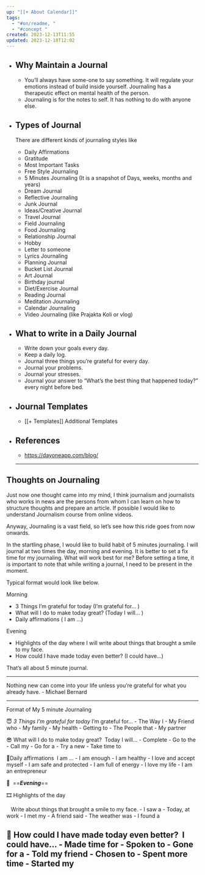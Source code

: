 ```yaml
---
up: "[[+ About Calendar]]"
tags:
  - "#on/readme, "
  - "#concept "
created: 2023-12-13T11:55
updated: 2023-12-18T12:02
---
```


- ## Why Maintain a Journal
	- You’ll always have some-one to say something. It will regulate your emotions instead of build inside yourself. Journaling has a therapeutic effect on mental health of the person.
	- Journaling is for the notes to self. It has nothing to do with anyone else.
- ## Types of Journal
	 There are different kinds of journaling styles like
	- Daily Affirmations
	- Gratitude
	- Most Important Tasks
	- Free Style Journaling
	- 5 Minutes Journaling (It is a snapshot of Days, weeks, months and years)
	- Dream Journal
	- Reflective Journaling
	- Junk Journal
	- Ideas/Creative Journal
	- Travel Journal
	- Field Journaling
	- Food Journaling
	- Relationship Journal
	- Hobby
	- Letter to someone
	- Lyrics Journaling
	- Planning Journal
	- Bucket List Journal
	- Art Journal
	- Birthday journal
	- Diet/Exercise Journal
	- Reading Journal
	- Meditation Journaling
	- Calendar Journaling
	- Video Journaling (like Prajakta Koli or vlog)
- ## What to write in a Daily Journal
	- Write down your goals every day.
	- Keep a daily log.
	- Journal three things you’re grateful for every day.
	- Journal your problems.
	- Journal your stresses.
	- Journal your answer to “What’s the best thing that happened today?” every night before bed.
- ## Journal Templates
	- [[+ Templates]] Additional Templates
- ## References
	- https://dayoneapp.com/blog/


  ---
## Thoughts on Journaling

Just now one thought came into my mind, I think journalism and journalists who works in news are the persons from whom I can learn on how to structure thoughts and prepare an article. If possible I would like to understand Journalism course from online videos. 

Anyway, Journaling is a vast field, so let’s see how this ride goes from now onwards.

In the startling phase, I would like to build habit of 5 minutes journaling. I will journal at two times the day, morning and evening. It is better to set a fix time for my journaling. What will work best for me? Before setting a time, it is important to note that while writing a journal, I need to be present in the moment. 

Typical format would look like below.

Morning

-   3 Things I’m grateful for today (I’m grateful for… )
-   What will I do to make today great? (Today I will… )
-   Daily affirmations ( I am …)

Evening

-   Highlights of the day where I will write about things that brought a smile to my face.
-   How could I have made today even better? (I could have…) 

That’s all about 5 minute journal. 

--- 

Nothing new can come into your life unless you’re grateful for what you already have. - Michael Bernard 

---
Format of My 5 minute Journaling 

😇 *3 Things I’m grateful for today*
	I’m grateful for…
	- The Way I 
	- My Friend who
	- My family
	- My health
	- Getting to
	- The People that
	- My partner

😎 What will I do to make today great? 
	Today I will…
	- Complete
	- Go to the
	- Call my 
	- Go for a
	- Try a new
	- Take time to

🥋Daily affirmations 
	I am …
	- I am enough
	- I am healthy
	- I love and accept myself
	- I am safe and protected
	- I am full of energy
	- I love my life
	- I am an entrepreneur 


🌝  ==***Evening***==

🎞 Highlights of the day 

   Write about things that brought a smile to my face.
	- I saw a 
	- Today, at work
	- I met my
	- A friend said
	- The weather was
	- I found a 
	

🤔 How could I have made today even better? 
	I could have…
	- Made time for 
	- Spoken to
	- Gone for a
	- Told my friend
	- Chosen to
	- Spent more time
	- Started my
      
---

